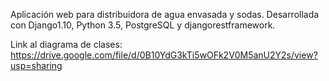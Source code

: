 Aplicación web para distribuidora de agua envasada y sodas.
Desarrollada con Django1.10, Python 3.5, PostgreSQL y djangorestframework.

Link al diagrama de clases: https://drive.google.com/file/d/0B10YdG3kTi5wOFk2V0M5anU2Y2s/view?usp=sharing
